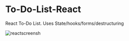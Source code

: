 # To-Do-List-React
React To-Do List. Uses State/hooks/forms/destructuring 

![reactscreensh](https://user-images.githubusercontent.com/22460957/122702706-915efe00-d215-11eb-858e-3faec517a2e0.png)
